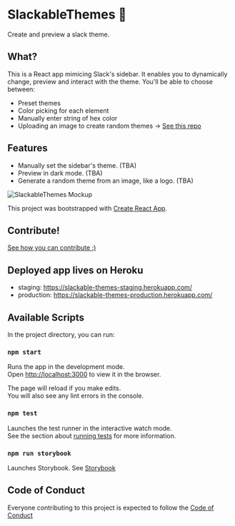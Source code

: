 # SlackableThemes :small_blue_diamond:

Create and preview a slack theme.

## What?

This is a React app mimicing Slack's sidebar. It enables you to dynamically change, preview and interact with the theme.
You'll be able to choose between:

- Preset themes
- Color picking for each element
- Manually enter string of hex color
- Uploading an image to create random themes -> [See this repo](https://github.com/yisselda/not-purple-please)

## Features

- Manually set the sidebar's theme. (TBA)
- Preview in dark mode. (TBA)
- Generate a random theme from an image, like a logo. (TBA)

![SlackableThemes Mockup](https://raw.githubusercontent.com/yisselda/SlackableThemes/assets/SlackableThemesMockUp.png)

This project was bootstrapped with [Create React App](https://github.com/facebook/create-react-app).

## Contribute!

[See how you can contribute :)](CONTRIBUTING.md)

## Deployed app lives on Heroku

- staging: https://slackable-themes-staging.herokuapp.com/
- production: https://slackable-themes-production.herokuapp.com/

## Available Scripts

In the project directory, you can run:

### `npm start`

Runs the app in the development mode.<br />
Open [http://localhost:3000](http://localhost:3000) to view it in the browser.

The page will reload if you make edits.<br />
You will also see any lint errors in the console.

### `npm test`

Launches the test runner in the interactive watch mode.<br />
See the section about [running tests](https://facebook.github.io/create-react-app/docs/running-tests) for more information.

### `npm run storybook`

Launches Storybook.
See [Storybook](https://storybook.js.org/)

## Code of Conduct

Everyone contributing to this project is expected to follow the [Code of Conduct](CODE_OF_CONDUCT.md)
